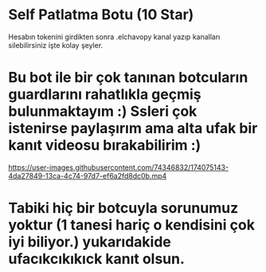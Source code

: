# Self Patlatma Botu (10 Star)
Hesabın tokenini girdikten sonra .elchavopy kanal yazıp kanalları silebilirsiniz işte kolay şeyler.
# Bu bot ile bir çok tanınan botcuların guardlarını rahatlıkla geçmiş bulunmaktayım :) Ssleri çok istenirse paylaşırım ama alta ufak bir kanıt videosu bırakabilirim :)


https://user-images.githubusercontent.com/74346832/174075143-4da27849-13ca-4c74-97d7-ef6a2fd8dc0b.mp4

# Tabiki hiç bir botcuyla sorunumuz yoktur (1 tanesi hariç o kendisini çok iyi biliyor.) yukarıdakide ufacıkcıkıkıck kanıt olsun.
